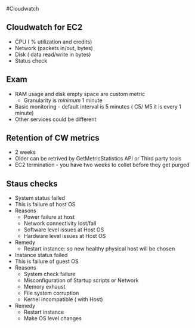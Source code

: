 #Cloudwatch
## Cloudwatch for EC2
* CPU ( % utilization and credits)
* Network (packets in/out, bytes)
* Disk ( data read/write in bytes)
* Status check
## Exam
* RAM usage and disk empty space are custom metric
    * Granularity is *minimum* 1 minute 
* Basic monitoring - default interval is 5 minutes ( C5/ M5 it is every 1 minute)
* Other services could be different
## Retention of CW metrics
* 2 weeks
* Older can be retrived by GetMetricStatistics API or Third party tools
* EC2 termination - you have two weeks to collet before they get purged
## Staus checks
* System status failed
* This is failure of host OS
* Reasons
    * Power failure at host
    * Network connectivity lost/fail
    * Software level issues at Host OS
    * Hardware level issues at Host OS
* Remedy
    * Restart instance: so new healthy physical host will be chosen
* Instance status failed
* This is failure of guest OS
* Reasons
    * System check failure
    * Misconfiguration of Startup scripts or Network
    * Memory exhaust
    * File system corruption
    * Kernel incompatible ( with Host)
* Remedy
    * Restart instance
    * Make OS level changes
